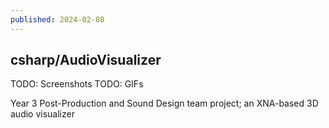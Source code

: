 ```yaml
---
published: 2024-02-08
---
```


## csharp/AudioVisualizer

TODO: Screenshots
TODO: GIFs

Year 3 Post-Production and Sound Design team project; an XNA-based 3D audio visualizer

